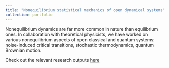 ```yaml
---
title: "Nonequilibrium statistical mechanics of open dynamical systems"
collection: portfolio
---
```


Nonequilibrium dynamics are far more common in nature than equilibrium ones. In collaboration with theoretical physicists, we have worked on various nonequilibrium aspects of open classical and quantum systems: noise-induced critical transitions, stochastic thermodynamics, quantum Brownian motion. 

Check out the relevant research outputs [here](https://shoelim.github.io/publications/)
